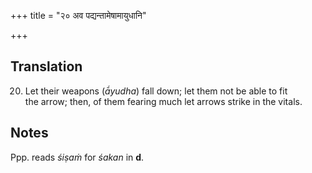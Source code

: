 +++
title = "२० अव पद्यन्तामेषामायुधानि"

+++
## Translation
20. Let their weapons (*ā́yudha*) fall down; let them not be able to fit  
the arrow; then, of them fearing much let arrows strike in the vitals.

## Notes
Ppp. reads *śiṣaṁ* for *śakan* in **d**.
